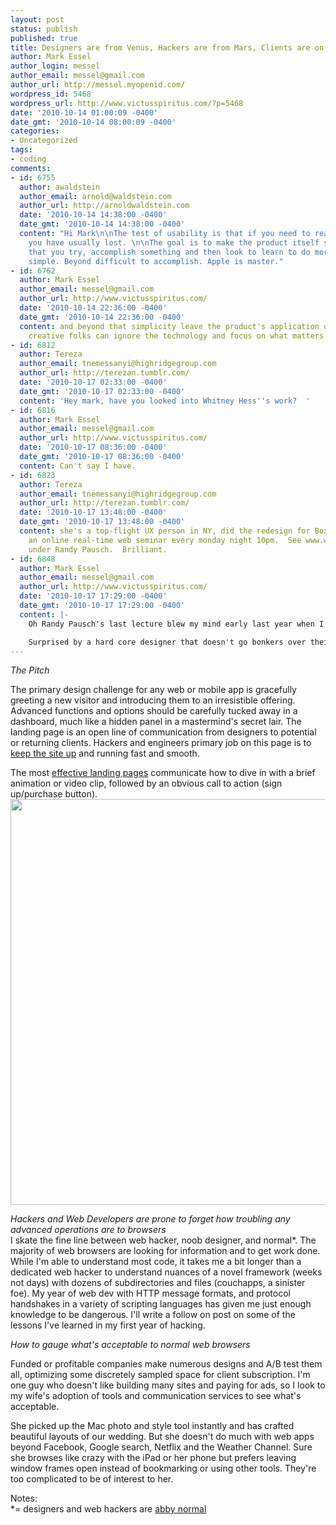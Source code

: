 ```yaml
---
layout: post
status: publish
published: true
title: Designers are from Venus, Hackers are from Mars, Clients are on Earth
author: Mark Essel
author_login: messel
author_email: messel@gmail.com
author_url: http://messel.myopenid.com/
wordpress_id: 5468
wordpress_url: http://www.victusspiritus.com/?p=5468
date: '2010-10-14 01:00:09 -0400'
date_gmt: '2010-10-14 08:00:09 -0400'
categories:
- Uncategorized
tags:
- coding
comments:
- id: 6755
  author: awaldstein
  author_email: arnold@waldstein.com
  author_url: http://arnoldwaldstein.com
  date: '2010-10-14 14:38:00 -0400'
  date_gmt: '2010-10-14 14:38:00 -0400'
  content: "Hi Mark\n\nThe test of usability is that if you need to read or view anything,
    you have usually lost. \n\nThe goal is to make the product itself so inviting
    that you try, accomplish something and then look to learn to do more.\n\nSuper
    simple. Beyond difficult to accomplish. Apple is master."
- id: 6762
  author: Mark Essel
  author_email: messel@gmail.com
  author_url: http://www.victusspiritus.com/
  date: '2010-10-14 22:36:00 -0400'
  date_gmt: '2010-10-14 22:36:00 -0400'
  content: and beyond that simplicity leave the product's application open ended so
    creative folks can ignore the technology and focus on what matters to them most.
- id: 6812
  author: Tereza
  author_email: tnemessanyi@highridgegroup.com
  author_url: http://terezan.tumblr.com/
  date: '2010-10-17 02:33:00 -0400'
  date_gmt: '2010-10-17 02:33:00 -0400'
  content: 'Hey mark, have you looked into Whitney Hess''s work?  '
- id: 6816
  author: Mark Essel
  author_email: messel@gmail.com
  author_url: http://www.victusspiritus.com/
  date: '2010-10-17 08:36:00 -0400'
  date_gmt: '2010-10-17 08:36:00 -0400'
  content: Can't say I have.
- id: 6823
  author: Tereza
  author_email: tnemessanyi@highridgegroup.com
  author_url: http://terezan.tumblr.com/
  date: '2010-10-17 13:48:00 -0400'
  date_gmt: '2010-10-17 13:48:00 -0400'
  content: she's a top-flight UX person in NY, did the redesign for Boxee.  She does
    an online real-time web seminar every monday night 10pm.  See www.whitneyhess.com.  Studied
    under Randy Pausch.  Brilliant.
- id: 6848
  author: Mark Essel
  author_email: messel@gmail.com
  author_url: http://www.victusspiritus.com/
  date: '2010-10-17 17:29:00 -0400'
  date_gmt: '2010-10-17 17:29:00 -0400'
  content: |-
    Oh Randy Pausch's last lecture blew my mind early last year when I came across it (he had already passed away by then).

    Surprised by a hard core designer that doesn't go bonkers over their blog, she's probably too busy.
---
```

<p><em>The Pitch</em></p>
<p>The primary design challenge for any web or mobile app is gracefully greeting a new visitor and introducing them to an irresistible offering. Advanced functions and options should be carefully tucked away in a dashboard, much like a hidden panel in a mastermind's secret lair. The landing page is an open line of communication from designers to potential or returning clients. Hackers and engineers primary job on this page is to <a href="http://victusfate.github.io/victusspiritus/uncategorized/2009/11/21/priority-one-keep-your-site-up/">keep the site up</a> and running fast and smooth.</p>
<p>The most <a href="http://www.apple.com/ipad/">effective landing pages</a> communicate how to dive in with a brief animation or video clip, followed by an obvious call to action (sign up/purchase button).<br />
<a href="http://www.apple.com/ipad/"><img class="aligncenter size-full wp-image-5493" title="ipad_landing" src="{{ site.url }}/assets/2010/10/ipad_landing.jpg" alt="" width="510" height="649" /></a></p>
<p><em>Hackers and Web Developers are prone to forget how troubling any advanced operations are to browsers</em><br />
I skate the fine line between web hacker, noob designer, and normal*. The majority of web browsers are looking for information and to get work done. While I'm able to understand most code, it takes me a bit longer than a dedicated web hacker to understand nuances of a novel framework (weeks not days) with dozens of subdirectories and files (couchapps, a sinister foe). My year of web dev with HTTP message formats, and protocol handshakes in a variety of scripting languages has given me just enough knowledge to be dangerous. I'll write a follow on post on some of the lessons I've learned in my first year of hacking.</p>
<p><em>How to gauge what's acceptable to normal web browsers</em></p>
<p>Funded or profitable companies make numerous designs and A/B test them all, optimizing some discretely sampled space for client subscription. I'm one guy who doesn't like building many sites and paying for ads, so I look to my wife's adoption of tools and communication services to see what's acceptable.</p>
<p>She picked up the Mac photo and style tool instantly and has crafted beautiful layouts of our wedding. But she doesn't do much with web apps beyond Facebook, Google search, Netflix and the Weather Channel. Sure she browses like crazy with the iPad or her phone but prefers leaving window frames open instead of bookmarking or using other tools. They're too complicated to be of interest to her.</p>
<p>Notes:<br />
*= designers and web hackers are <a href="http://www.youtube.com/watch?v=dQ_pKqiB5Rg">abby normal</a><br />
<object classid="clsid:d27cdb6e-ae6d-11cf-96b8-444553540000" width="480" height="385" codebase="http://download.macromedia.com/pub/shockwave/cabs/flash/swflash.cab#version=6,0,40,0"><param name="allowFullScreen" value="true" /><param name="allowscriptaccess" value="always" /><param name="src" value="http://www.youtube.com/v/dQ_pKqiB5Rg?fs=1&amp;hl=en_US" /><param name="allowfullscreen" value="true" /><embed type="application/x-shockwave-flash" width="480" height="385" src="http://www.youtube.com/v/dQ_pKqiB5Rg?fs=1&amp;hl=en_US" allowscriptaccess="always" allowfullscreen="true"></embed></object></p>
